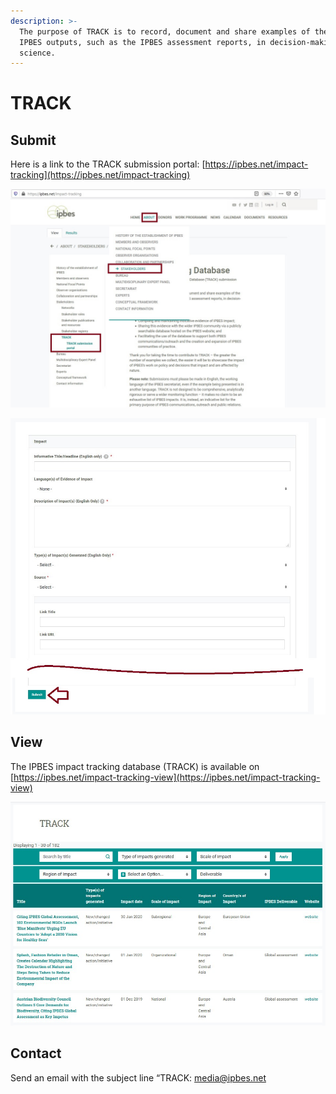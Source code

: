 ```yaml
---
description: >-
  The purpose of TRACK is to record, document and share examples of the use of
  IPBES outputs, such as the IPBES assessment reports, in decision-making or in
  science.
---
```


# TRACK

## Submit

Here is a link to the TRACK submission portal: [https://ipbes.net/impact-tracking](https://ipbes.net/impact-tracking)

![](../.gitbook/assets/track_page.jpg)

![TRACK submission form and submit button](../.gitbook/assets/track_page_1.jpg)

## View

The IPBES impact tracking database \(TRACK\) is available on [https://ipbes.net/impact-tracking-view](https://ipbes.net/impact-tracking-view)

![](../.gitbook/assets/track_page_3.jpg)

## Contact

Send an email with the subject line “TRACK: [media@ipbes.net](mailto:media@ipbes.net)

